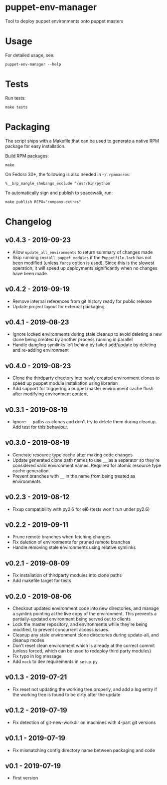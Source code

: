 # puppet-env-manager

Tool to deploy puppet environments onto puppet masters

# Usage

For detailed usage, see:
```
puppet-env-manager --help
```

# Tests

Run tests:
```
make tests
```

# Packaging

The script ships with a Makefile that can be used to generate a native RPM
package for easy installation.

Build RPM packages:
```
make
```

On Fedora 30+, the following is also needed in `~/.rpmmacros`:
```
%__brp_mangle_shebangs_exclude ^/usr/bin/python
```

To automatically sign and publish to spacewalk, run:
```
make publish REPO="company-extras"
```

# Changelog

## v0.4.3 - 2019-09-23

* Allow `update_all_environments` to return summary of changes made
* Skip running `install_puppet_modules` if the `Puppetfile.lock` has not
  been modified (unless `force` option is used).
  Since this is the slowest operation, it will speed up deployments
  significantly when no changes have been made.

## v0.4.2 - 2019-09-19

* Remove internal references from git history ready for public release
* Update project layout for external packaging

## v0.4.1 - 2019-08-23

* Ignore locked environments during stale cleanup
  to avoid deleting a new clone being created by
  another process running in parallel
* Handle dangling symlinks left behind by failed
  add/update by deleting and re-adding environment

## v0.4.0 - 2019-08-23

* Clone the thirdparty directory into newly created environment
  clones to speed up puppet module installation using librarian
* Add support for triggering a puppet master environment cache flush
  after modifying environment content

## v0.3.1 - 2019-08-19

* Ignore `__` paths as clones and don't try to delete them during
  cleanup. Add test for this behaviour.

## v0.3.0 - 2019-08-19

* Generate resource type cache after making code changes
* Update generated clone path names to use `__` as a separator so
  they're considered valid environment names. Required for atomic
  resource type cache generation.
* Prevent branches with `__` in the name from being treated as
  environments

## v0.2.3 - 2019-08-12

* Fixup compatibility with py2.6 for el6
  (tests won't run under py2.6)

## v0.2.2 - 2019-09-11

* Prune remote branches when fetching changes
* Fix deletion of environments for pruned remote branches
* Handle removing stale environments using relative symlinks

## v0.2.1 - 2019-08-09

* Fix installation of thirdparty modules into clone paths
* Add makefile target for tests

## v0.2.0 - 2019-08-06

* Checkout updated environment code into new directories, and manage a
  symlink pointing at the live copy of the environment. This prevents
  a partially-updated environment being served out to clients
* Lock the master repository, and environments while they're being
  modified, to prevent concurrent access issues.
* Cleanup any stale environment clone directories during update-all,
  and cleanup modes
* Don't reset clean environment which is already at the correct commit
  (unless forced, which can be used to redeploy third party modules)
* Fix typo in log message
* Add `mock` to dev requirements in `setup.py`

## v0.1.3 - 2019-07-21

* Fix reset not updating the working tree properly, and add a log entry
  if the working tree is found to be dirty after the update

## v0.1.2 - 2019-07-19

* Fix detection of git-new-workdir on machines with 4-part git versions

## v0.1.1 - 2019-07-19

* Fix mismatching config directory name between packaging and code

## v0.1 - 2019-07-19

 * First version
